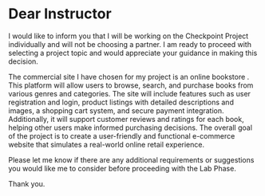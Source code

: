 # Dear Instructor

I would like to inform you that I will be working on the Checkpoint Project individually and will not be choosing a partner. I am ready to proceed with selecting a project topic and would appreciate your guidance in making this decision.

The commercial site I have chosen for my project is an online bookstore . This platform will allow users to browse, search, and purchase books from various genres and categories. The site will include features such as user registration and login, product listings with detailed descriptions and images, a shopping cart system, and secure payment integration. Additionally, it will support customer reviews and ratings for each book, helping other users make informed purchasing decisions. The overall goal of the project is to create a user-friendly and functional e-commerce website that simulates a real-world online retail experience.

Please let me know if there are any additional requirements or suggestions you would like me to consider before proceeding with the Lab Phase.

Thank you.

